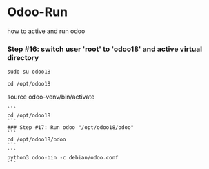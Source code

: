 # Odoo-Run
how to active and run odoo

### Step #16: switch user 'root' to 'odoo18' and active virtual directory
```
sudo su odoo18
```
```
cd /opt/odoo18
```
source odoo-venv/bin/activate
````
```
cd /opt/odoo18
```
### Step #17: Run odoo "/opt/odoo18/odoo"
```
cd /opt/odoo18/odoo
```
```
python3 odoo-bin -c debian/odoo.conf
```
